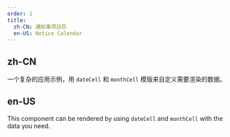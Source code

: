 ```yaml
---
order: 1
title:
  zh-CN: 通知事项日历
  en-US: Notice Calendar
---
```


## zh-CN

一个复杂的应用示例，用 `dateCell` 和 `monthCell` 模版来自定义需要渲染的数据。

## en-US

This component can be rendered by using `dateCell` and `monthCell` with the data you need.
